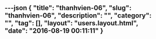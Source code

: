 ---json
{
    "title": "thanhvien-06",
    "slug": "thanhvien-06",
    "description": "",
    "category": "",
    "tag": [],
    "layout": "users.layout.html",
    "date": "2016-08-19 00:11:11"
}
---
